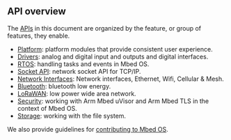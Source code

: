 ## API overview

The [APIs](/docs/v5.9/introduction/glossary.html) in this document are organized by the feature, or group of features, they enable.

- [Platform](platform.html): platform modules that provide consistent user experience.
- [Drivers](drivers.html): analog and digital input and outputs and digital interfaces.
- [RTOS](rtos.html): handling tasks and events in Mbed OS.
- [Socket API](network-socket.html): network socket API for TCP/IP.
- [Network Interfaces](network-interfaces.html): Network interfaces, Ethernet, Wifi, Cellular & Mesh.
- [Bluetooth](bluetooth.html): bluetooth low energy.
- [LoRaWAN](lorawan.html): low power wide area network.
- [Security](security.html): working with Arm Mbed uVisor and Arm Mbed TLS in the context of Mbed OS.
- [Storage](storage.html): working with the file system.

We also provide guidelines for [contributing to Mbed OS](contributing.html).
